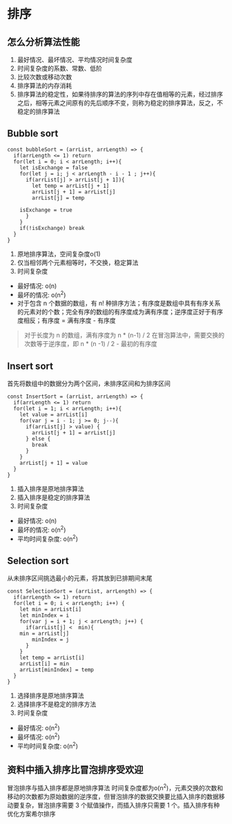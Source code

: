 # 排序
## 怎么分析算法性能
1. 最好情况、最坏情况、平均情况时间复杂度
2. 时间复杂度的系数、常数、低阶
3. 比较次数或移动次数
4. 排序算法的内存消耗
5. 排序算法的稳定性，如果待排序的算法的序列中存在值相等的元素，经过排序之后，相等元素之间原有的先后顺序不变，则称为稳定的排序算法，反之，不稳定的排序算法

## Bubble sort
```
const bubbleSort = (arrList, arrLength) => {
  if(arrLength <= 1) return
  for(let i = 0; i < arrLength; i++){
    let isExchange = false
    for(let j = i; j < arrLength - i - 1 ; j++){
      if(arrList[j] > arrList[j + 1]){
        let temp = arrList[j + 1]
        arrList[j + 1] = arrList[j]
        arrList[j] = temp
        
	isExchange = true
      }
    }
    if(!isExchange) break
  }
}
```
1. 原地排序算法，空间复杂度o(1)
2. 仅当相邻两个元素相等时，不交换，稳定算法
3. 时间复杂度
- 最好情况: o(n)
- 最坏的情况: o(n<sup>2</sup>)
- 对于包含 n 个数据的数组，有 n! 种排序方法；有序度是数组中具有有序关系的元素对的个数；完全有序的数组的有序度成为满有序度；逆序度正好于有序度相反；有序度 = 满有序度 - 有序度
> 对于长度为 n 的数组，满有序度为 n * (n-1) / 2
在冒泡算法中，需要交换的次数等于逆序度，即 n * (n -1) / 2 - 最初的有序度

## Insert sort
首先将数组中的数据分为两个区间，未排序区间和为排序区间
```
const InsertSort = (arrList, arrLength) => {
  if(arrLength <= 1) return
  for(let i = 1; i < arrLength; i++){
    let value = arrList[i]
    for(var j = i - 1; j >= 0; j--){
      if(arrList[j] > value) {
        arrList[j + 1] = arrList[j]
      } else {
        break
      }
    }
    arrList[j + 1] = value
  }
}
```
1. 插入排序是原地排序算法
2. 插入排序是稳定的排序算法
3. 时间复杂度
- 最好情况: o(n)
- 最坏的情况: o(n<sup>2</sup>)
- 平均时间复杂度: o(n<sup>2</sup>)

## Selection sort
从未排序区间挑选最小的元素，将其放到已排期间末尾
```
const SelectionSort = (arrList, arrLength) => {
  if(arrLength <= 1) return
  for(let i = 0; i < arrLength; i++) {
    let min = arrList[i]
    let minIndex = i
    for(var j = i + 1; j < arrLength; j++) {
      if(arrList[j] <  min){
	min = arrList[j]
        minIndex = j
      }
    }
    let temp = arrList[i]
    arrList[i] = min
    arrList[minIndex] = temp
  }
}
```
1. 选择排序是原地排序算法
2. 选择排序不是稳定的排序方法
3. 时间复杂度
- 最好情况: o(n<sup>2</sup>)
- 最坏情况: o(n<sup>2</sup>)
- 平均时间复杂度: o(n<sup>2</sup>)

## 资料中插入排序比冒泡排序受欢迎
冒泡排序与插入排序都是原地排序算法 时间复杂度都为o(n<sup>2</sup>)，元素交换的次数和移动的次数都为原始数据的逆序度，但冒泡排序的数据交换要比插入排序的数据移动要复杂，冒泡排序需要 3 个赋值操作，而插入排序只需要 1 个。插入排序有种优化方案希尔排序


